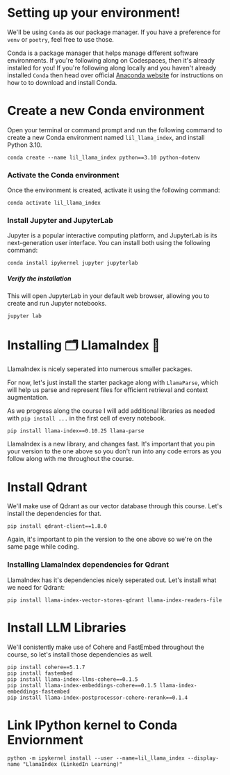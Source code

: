 # Setting up your environment!

We'll be using `Conda` as our package manager. If you have a preference for `venv` or `poetry`, feel free to use those.

Conda is a package manager that helps manage different software environments. If you're following along on Codespaces, then it's already installed for you! If you're following along locally and you haven't already installed `Conda` then head over official [Anaconda website](https://www.anaconda.com/products/individual) for instructions on how to to download and install Conda.

# Create a new Conda environment

Open your terminal or command prompt and run the following command to create a new Conda environment named `lil_llama_index`, and install Python 3.10.

```
conda create --name lil_llama_index python==3.10 python-dotenv
```

### Activate the Conda environment

Once the environment is created, activate it using the following command:

```
conda activate lil_llama_index
```

### Install Jupyter and JupyterLab

Jupyter is a popular interactive computing platform, and JupyterLab is its next-generation user interface. You can install both using the following command:

```
conda install ipykernel jupyter jupyterlab
```

##### Verify the installation

This will open JupyterLab in your default web browser, allowing you to create and run Jupyter notebooks.

```
jupyter lab
```

# Installing 🗂️ LlamaIndex 🦙

LlamaIndex is nicely seperated into numerous smaller packages. 

For now, let's just install the starter package along with `LlamaParse`, which will help us parse and represent files for efficient retrieval and context augmentation. 

As we progress along the course I will add additional libraries as needed with `pip install ...` in the first cell of every notebook.


```
pip install llama-index==0.10.25 llama-parse
```

LlamaIndex is a new library, and changes fast. It's important that you pin your version to the one above so you don't run into any code errors as you follow along with me throughout the course.

# Install Qdrant

We'll make use of Qdrant as our vector database through this course. Let's install the dependencies for that.

```
pip install qdrant-client==1.8.0
```

Again, it's important to pin the version to the one above so we're on the same page while coding.

### Installing LlamaIndex dependencies for Qdrant

LlamaIndex has it's dependencies nicely seperated out. Let's install what we need for Qdrant:

```
pip install llama-index-vector-stores-qdrant llama-index-readers-file
```

# Install LLM Libraries

We'll conistently make use of Cohere and FastEmbed throughout the course, so let's install those dependencies as well.

```
pip install cohere==5.1.7 
pip install fastembed
pip install llama-index-llms-cohere==0.1.5 
pip install llama-index-embeddings-cohere==0.1.5 llama-index-embeddings-fastembed
pip install llama-index-postprocessor-cohere-rerank==0.1.4 
```

# Link IPython kernel to Conda Enviornment

```
python -m ipykernel install --user --name=lil_llama_index --display-name "LlamaIndex (LinkedIn Learning)"
```